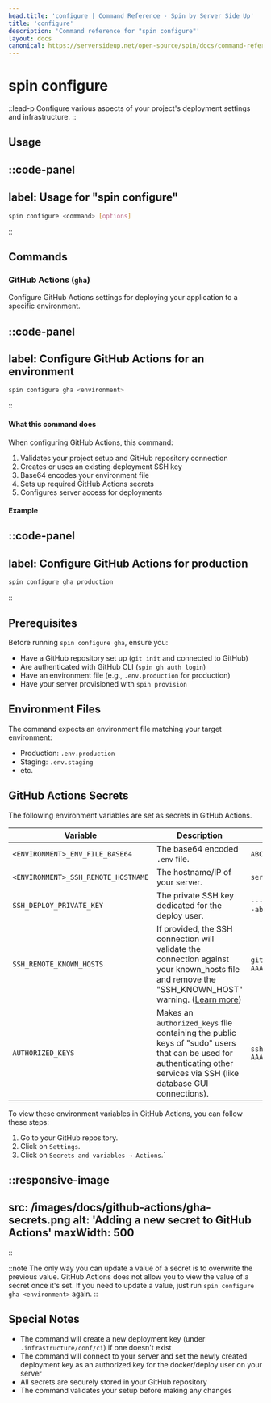 ```yaml
---
head.title: 'configure | Command Reference - Spin by Server Side Up'
title: 'configure'
description: 'Command reference for "spin configure"'
layout: docs
canonical: https://serversideup.net/open-source/spin/docs/command-reference/configure
---
```

# spin configure
::lead-p
Configure various aspects of your project's deployment settings and infrastructure.
::

## Usage
::code-panel
---
label: Usage for "spin configure"
---
```bash
spin configure <command> [options]
```
::

## Commands

### GitHub Actions (`gha`)
Configure GitHub Actions settings for deploying your application to a specific environment.

::code-panel
---
label: Configure GitHub Actions for an environment
---
```bash
spin configure gha <environment>
```
::

#### What this command does
When configuring GitHub Actions, this command:
1. Validates your project setup and GitHub repository connection
2. Creates or uses an existing deployment SSH key
3. Base64 encodes your environment file
4. Sets up required GitHub Actions secrets
5. Configures server access for deployments

#### Example
::code-panel
---
label: Configure GitHub Actions for production
---
```bash
spin configure gha production
```
::

## Prerequisites
Before running `spin configure gha`, ensure you:
- Have a GitHub repository set up (`git init` and connected to GitHub)
- Are authenticated with GitHub CLI (`spin gh auth login`)
- Have an environment file (e.g., `.env.production` for production)
- Have your server provisioned with `spin provision`

## Environment Files
The command expects an environment file matching your target environment:
- Production: `.env.production`
- Staging: `.env.staging`
- etc.

## GitHub Actions Secrets
The following environment variables are set as secrets in GitHub Actions.

| Variable | Description | Example Value | Required |
| --- | --- | --- | --- |
| `<ENVIRONMENT>_ENV_FILE_BASE64` | The base64 encoded `.env` file. | `ABCDEFG1234...` | ⚠️ Yes |
| `<ENVIRONMENT>_SSH_REMOTE_HOSTNAME` | The hostname/IP of your server. | `server01.example.com` |  ⚠️ Yes |
| `SSH_DEPLOY_PRIVATE_KEY` | The private SSH key dedicated for the deploy user. | `-----BEGIN OPENSSH PRIVATE KEY-----abc123...` | ⚠️ Yes |
| `SSH_REMOTE_KNOWN_HOSTS` | If provided, the SSH connection will validate the connection against your known_hosts file and remove the "SSH_KNOWN_HOST" warning. ([Learn more](https://github.com/serversideup/github-action-docker-swarm-deploy/?tab=readme-ov-file#removing-the-ssh_remote_known_hosts-warning)) | `github.com ssh-rsa AAAAB3NzaC1yc2EAAAADAQABAAABgQC...` | no |
| `AUTHORIZED_KEYS` | Makes an `authorized_keys` file containing the public keys of "sudo" users that can be used for authenticating other services via SSH (like database GUI connections).  | `ssh-rsa AAAAB3NzaC1yc2EAAAADAQABAAABgQC...` | no |

To view these environment variables in GitHub Actions, you can follow these steps:

1. Go to your GitHub repository.
2. Click on `Settings`.
3. Click on `Secrets and variables → Actions`.`

::responsive-image
---
src: /images/docs/github-actions/gha-secrets.png
alt: 'Adding a new secret to GitHub Actions'
maxWidth: 500
---
::

::note
The only way you can update a value of a secret is to overwrite the previous value. GitHub Actions does not allow you to view the value of a secret once it's set. If you need to update a value, just run `spin configure gha <environment>` again.
::

## Special Notes
- The command will create a new deployment key (under `.infrastructure/conf/ci`) if one doesn't exist
- The command will connect to your server and set the newly created deployment key as an authorized key for the docker/deploy user on your server
- All secrets are securely stored in your GitHub repository
- The command validates your setup before making any changes 